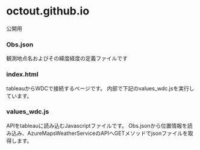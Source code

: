 # octout.github.io
公開用

### Obs.json
観測地点名およびその緯度経度の定義ファイルです

### index.html
tableauからWDCで接続するページです。
内部で下記のvalues_wdc.jsを実行しています。

### values_wdc.js
APIをtableauに読み込むJavascriptファイルです。
Obs.jsonから位置情報を読み込み、AzureMapsWeatherServiceのAPIへGETメソッドでjsonファイルを取得します。
